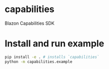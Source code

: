 # capabilities

Blazon Capabilities SDK

# Install and run example

```bash
pip install -e . # installs `capabilities`
python -m capabilities.example
```
